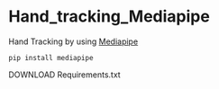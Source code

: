 # Hand_tracking_Mediapipe
Hand Tracking by using 
<a href= "https://mediapipe.dev/"> Mediapipe</a>
```
pip install mediapipe
```
DOWNLOAD Requirements.txt


